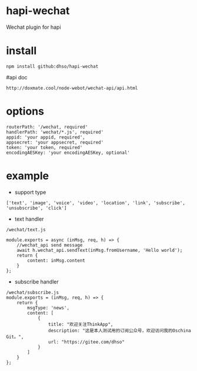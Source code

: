 # hapi-wechat
Wechat plugin for hapi

# install
```
npm install github:dhso/hapi-wechat
```

#api doc

```
http://doxmate.cool/node-webot/wechat-api/api.html
```

# options
```
routerPath: '/wechat, required'
handlerPath: 'wechat/*.js', required'
appid: 'your appid, required',
appsecret: 'your appsecret, required'
token: 'your token, required'
encodingAESKey: 'your encodingAESKey, optional'
```

# example
* support type
```
['text', 'image', 'voice', 'video', 'location', 'link', 'subscribe', 'unsubscribe', 'click']
```
* text handler
```
/wechat/text.js

module.exports = async (inMsg, req, h) => {
    //wechat_api send message
    await h.wechat_api.sendText(inMsg.fromUsername, 'Hello world');
    return {
        content: inMsg.content
    }
};
```

* subscribe handler
```
/wechat/subscribe.js
module.exports = (inMsg, req, h) => {
    return {
        msgType: 'news',
        content: [
            {
                title: "欢迎关注ThinkApp",
                description: "这是本人测试用的订阅公众号，欢迎访问我的Oschina Git。",
                url: "https://gitee.com/dhso"
            }
        ]
    }
};
```